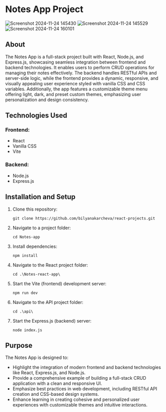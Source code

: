 # Notes App Project
![Screenshot 2024-11-24 145430](https://github.com/user-attachments/assets/c4327ce3-b78d-4d21-b16b-ccf2f80f53ab)
![Screenshot 2024-11-24 145529](https://github.com/user-attachments/assets/610bab55-1e39-410e-9d9c-d9722b1951fe)
![Screenshot 2024-11-24 160101](https://github.com/user-attachments/assets/90eecf11-cf79-44bf-9af2-93c543c3aff3)



 ## About
The Notes App is a full-stack project built with React, Node.js, and Express.js, showcasing seamless integration between frontend and backend technologies. It enables users to perform CRUD operations for managing their notes effectively. The backend handles RESTful APIs and server-side logic, while the frontend provides a dynamic, responsive, and visually appealing user experience styled with vanilla CSS and CSS variables. Additionally, the app features a customizable theme menu offering light, dark, and preset custom themes, emphasizing user personalization and design consistency.

## Technologies Used
### Frontend:
- React
- Vanilla CSS
- Vite
### Backend:
- Node.js
- Express.js

## Installation and Setup
1. Clone this repository:
   ```
   git clone https://github.com/bilyanakarcheva/react-projects.git
   ```
2. Navigate to a project folder:
   ```
   cd Notes-app
   ```
3. Install dependencies:
   ```
   npm install
   ```
4. Navigate to the React project folder:
   ```
   cd .\Notes-react-app\

5. Start the Vite (frontend) development server:
   ```
   npm run dev
   ```  
6. Navigate to the API project folder:
   ```
   cd .\api\
7. Start the Express.js (backend) server:
   ```
   node index.js
   ```


## Purpose
The Notes App is designed to:

- Highlight the integration of modern frontend and backend technologies like React, Express.js, and Node.js.
- Provide a comprehensive example of building a full-stack CRUD application with a clean and responsive UI.
- Emphasize best practices in web development, including RESTful API creation and CSS-based design systems.
- Enhance learning in creating cohesive and personalized user experiences with customizable themes and intuitive interactions.
